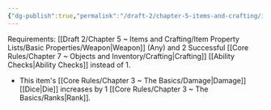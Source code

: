 ```yaml
---
{"dg-publish":true,"permalink":"/draft-2/chapter-5-items-and-crafting/item-property-lists/extra-properties/weapon/refined/"}
---
```


Requirements: [[Draft 2/Chapter 5 ~ Items and Crafting/Item Property Lists/Basic Properties/Weapon\|Weapon]] (Any) and 2 Successful [[Core Rules/Chapter 7 ~ Objects and Inventory/Crafting\|Crafting]] [[Ability Checks\|Ability Checks]] instead of 1.

- This item's [[Core Rules/Chapter 3 ~ The Basics/Damage\|Damage]] [[Dice\|Die]] increases by 1 [[Core Rules/Chapter 3 ~ The Basics/Ranks\|Rank]].